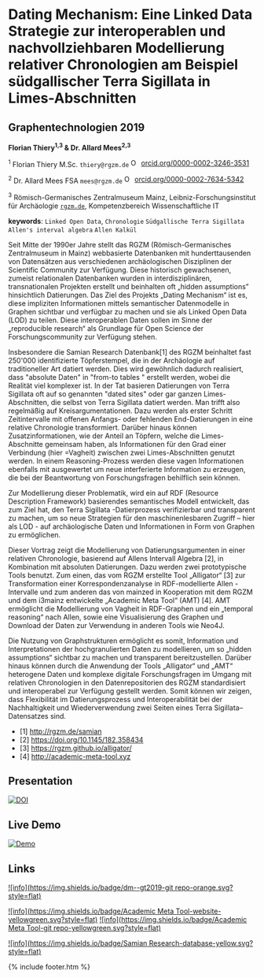 # Dating Mechanism: Eine Linked Data Strategie zur interoperablen und nachvollziehbaren Modellierung relativer Chronologien am Beispiel südgallischer Terra Sigillata in Limes-Abschnitten

## Graphentechnologien 2019

**Florian Thiery<sup>1,3</sup> & Dr. Allard Mees<sup>2,3</sup>**

<sup>1</sup> Florian Thiery M.Sc. `thiery@rgzm.de` <a href="https://orcid.org/0000-0002-3246-3531" target="orcid.widget" rel="noopener noreferrer" style="vertical-align:top;"><img src="https://orcid.org/sites/default/files/images/orcid_16x16.png" style="width:1em;margin-right:.5em;" alt="ORCID iD icon">orcid.org/0000-0002-3246-3531</a>

<sup>2</sup> Dr. Allard Mees FSA `mees@rgzm.de` <a href="https://orcid.org/0000-0002-7634-5342" target="orcid.widget" rel="noopener noreferrer" style="vertical-align:top;"><img src="https://orcid.org/sites/default/files/images/orcid_16x16.png" style="width:1em;margin-right:.5em;" alt="ORCID iD icon">orcid.org/0000-0002-7634-5342</a>

<sup>3</sup> Römisch-Germanisches Zentralmuseum Mainz, Leibniz-Forschungsinstitut für Archäologie [`rgzm.de`](http://rgzm.de/), Kompetenzbereich Wissenschaftliche IT

**keywords**: `Linked Open Data`, `Chronologie` `Südgallische Terra Sigillata` `Allen's interval algebra` `Allen Kalkül`

Seit Mitte der 1990er Jahre stellt das RGZM (Römisch-Germanisches Zentralmuseum in Mainz) webbasierte Datenbanken mit hunderttausenden von Datensätzen aus verschiedenen archäologischen Disziplinen der Scientific Community zur Verfügung. Diese historisch gewachsenen, zumeist relationalen Datenbanken wurden in interdisziplinären, transnationalen Projekten erstellt und beinhalten oft „hidden assumptions” hinsichtlich Datierungen. Das Ziel des  Projekts „Dating Mechanism“ ist es, diese impliziten Informationen mittels semantischer Datenmodelle in Graphen sichtbar und verfügbar zu machen und sie als Linked Open Data (LOD) zu teilen. Diese interoperablen Daten sollen im Sinne der „reproducible research“ als Grundlage für Open Science der Forschungscommunity zur Verfügung stehen.

Insbesondere die Samian Research Datenbank[1] des RGZM beinhaltet fast 250'000 identifizierte Töpferstempel, die in der Archäologie auf traditioneller Art datiert werden. Dies wird gewöhnlich dadurch realisiert, dass "absolute Daten" in "from-to tables " erstellt werden, wobei die Realität viel komplexer ist. In der Tat basieren Datierungen von Terra Sigillata oft auf so genannten "dated sites" oder gar ganzen Limes-Abschnitten, die selbst von Terra Sigillata datiert werden. Man trifft also regelmäßig auf Kreisargumentationen. Dazu werden als erster Schritt Zeitintervalle mit offenen Anfangs- oder fehlenden End-Datierungen in eine relative Chronologie transformiert. Darüber hinaus können Zusatzinformationen, wie der Anteil an Töpfern, welche die Limes-Abschnitte gemeinsam haben, als Informationen für den Grad einer Verbindung (hier =Vagheit) zwischen zwei Limes-Abschnitten genutzt werden. In einem Reasoning-Prozess werden diese vagen Informationen ebenfalls mit ausgewertet um neue interferierte Information zu erzeugen, die bei der Beantwortung von Forschungsfragen behilflich sein können.

Zur Modellierung dieser Problematik, wird ein auf RDF (Resource Description Framework) basierendes semantisches Modell entwickelt, das zum Ziel hat, den Terra Sigillata -Datierprozess verifizierbar und transparent zu machen, um so neue Strategien für den maschinenlesbaren Zugriff – hier als LOD - auf archäologische Daten und Informationen in Form von Graphen zu ermöglichen.

Dieser Vortrag zeigt die Modellierung von Datierungsargumenten in einer relativen Chronologie, basierend auf Allens Intervall Algebra [2], in Kombination mit absoluten Datierungen. Dazu werden zwei prototypische Tools benutzt. Zum einen, das vom RGZM erstellte Tool „Alligator“ [3] zur Transformation einer Korrespondenzanalyse in RDF-modellierte Allen -Intervalle und zum anderen das von mainzed in Kooperation mit dem RGZM und dem i3mainz entwickelte „Academic Meta Tool“ (AMT) [4]. AMT ermöglicht die Modellierung von Vagheit in RDF-Graphen und ein „temporal reasoning“  nach Allen, sowie eine Visualisierung des Graphen und Download der Daten zur Verwendung in anderen Tools wie Neo4J.

Die Nutzung von Graphstrukturen ermöglicht es somit, Information und Interpretationen der hochgranulierten Daten zu modellieren, um so „hidden assumptions“ sichtbar zu machen und transparent bereitzustellen. Darüber hinaus können durch die Anwendung der Tools „Alligator“ und „AMT“ heterogene Daten und komplexe digitale Forschungsfragen im Umgang mit relativen Chronologien in den Datenrepositorien des RGZM standardisiert und interoperabel zur Verfügung gestellt werden. Somit können wir zeigen, dass Flexibilität im Datierungsprozess und Interoperabilität bei der Nachhaltigkeit und Wiederverwendung zwei Seiten eines Terra Sigillata–Datensatzes sind.

* [1] http://rgzm.de/samian
* [2] https://doi.org/10.1145/182.358434
* [3] https://rgzm.github.io/alligator/
* [4] http://academic-meta-tool.xyz

## Presentation

[![DOI](https://zenodo.org/badge/DOI/10.5281/zenodo.abc.svg)](https://doi.org/10.5281/zenodo.abc)

## Live Demo

[![Demo](https://img.shields.io/badge/demo-dm--gt2019-brightgreen.svg?style=flat)](http://academic-meta-tool.xyz/gt2019/)

## Links

[![info](https://img.shields.io/badge/dm--gt2019-git repo-orange.svg?style=flat)](https://github.com/RGZM/dm-gt2019)

[![info](https://img.shields.io/badge/Academic Meta Tool-website-yellowgreen.svg?style=flat)](http://www.academic-meta-tool.xyz)
[![info](https://img.shields.io/badge/Academic Meta Tool-git repo-yellowgreen.svg?style=flat)](https://github.com/AcademicMetaTool/amt)

[![info](https://img.shields.io/badge/Samian Research-database-yellow.svg?style=flat)](http://rgzm.de/samian)

{% include footer.htm %}
